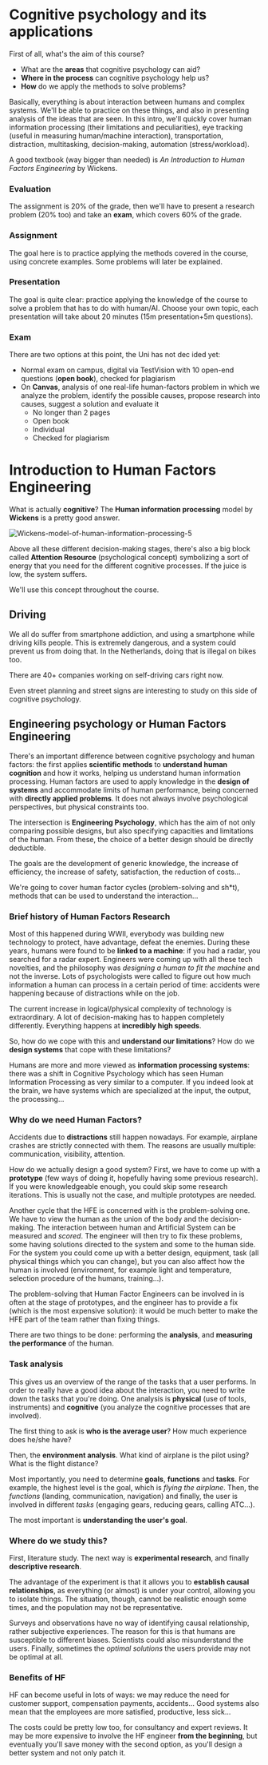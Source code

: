 # Cognitive psychology and its applications

First of all, what's the aim of this course?

- What are the **areas** that cognitive psychology can aid?
- **Where in the process** can cognitive psychology help us?
- **How** do we apply the methods to solve problems?

Basically, everything is about interaction between humans and complex systems. We'll be able to practice on these things, and also in presenting analysis of the ideas that are seen. In this intro, we'll quickly cover human information processing (their limitations and peculiarities), eye tracking (useful in measuring human/machine interaction), transportation, distraction, multitasking, decision-making, automation (stress/workload).

A good textbook (way bigger than needed) is _An Introduction to Human Factors Engineering_ by Wickens.

### Evaluation

The assignment is 20% of the grade, then we'll have to present a research problem (20% too) and take an **exam**, which covers 60% of the grade.

### Assignment

The goal here is to practice applying the methods covered in the course, using concrete examples. Some problems will later be explained.

### Presentation

The goal is quite clear: practice applying the knowledge of the course to solve a problem that has to do with human/AI. Choose your own topic, each presentation will take about 20 minutes (15m presentation+5m questions).

### Exam

There are two options at this point, the Uni has not dec ided yet:

- Normal exam on campus, digital via TestVision with 10 open-end questions (**open book**), checked for plagiarism
- On **Canvas**, analysis of one real-life human-factors problem in which we analyze the problem, identify the possible causes, propose research into causes, suggest a solution and evaluate it
  - No longer than 2 pages
  - Open book
  - Individual
  - Checked for plagiarism

# Introduction to Human Factors Engineering

What is actually **cognitive**? The **Human information processing** model by **Wickens** is a pretty good answer.

![Wickens-model-of-human-information-processing-5](./res/Wickens-model-of-human-information-processing-5.jpg)

Above all these different decision-making stages, there's also a big block called **Attention Resource** (psychological concept) symbolizing a sort of energy that you need for the different cognitive processes. If the juice is low, the system suffers.

We'll use this concept throughout the course.

## Driving

We all do suffer from smartphone addiction, and using a smartphone while driving kills people. This is extremely dangerous, and a system could prevent us from doing that. In the Netherlands, doing that is illegal on bikes too.

There are 40+ companies working on self-driving cars right now.

Even street planning and street signs are interesting to study on this side of cognitive psychology.

## Engineering psychology or Human Factors Engineering

 There's an important difference between cognitive psychology and human factors: the first applies **scientific methods** to **understand human cognition** and how it works, helping us understand human information processing. Human factors are used to apply knowledge in the **design of systems** and accommodate limits of human performance, being concerned with **directly applied problems**. It does not always involve psychological perspectives, but physical constraints too.

The intersection is **Engineering Psychology**, which has the aim of not only comparing possible designs, but also specifying capacities and limitations of the human. From these, the choice of a better design should be directly deductible.

The goals are the development of generic knowledge, the increase of efficiency, the increase of safety, satisfaction, the reduction of costs...

We're going to cover human factor cycles (problem-solving and sh\*t), methods that can be used to understand the interaction...

### Brief history of Human Factors Research

Most of this happened during WWII, everybody was building new technology to protect, have advantage, defeat the enemies. During these years, humans were found to be **linked to a machine**: if you had a radar, you searched for a radar expert. Engineers were coming up with all these tech novelties, and the philosophy was _designing a human to fit the machine_ and not the inverse. Lots of psychologists were called to figure out how much information a human can process in a certain period of time: accidents were happening because of distractions while on the job.

The current increase in logical/physical complexity of technology is extraordinary. A lot of decision-making has to happen completely differently. Everything happens at **incredibly high speeds**.

So, how do we cope with this and **understand our limitations**? How do we **design systems** that cope with these limitations?

Humans are more and more viewed as **information processing systems**: there was a shift in Cognitive Psychology which has seen Human Information Processing as very similar to a computer. If you indeed look at the brain, we have systems which are specialized at the input, the output, the processing...

### Why do we need Human Factors?

Accidents due to **distractions** still happen nowadays. For example, airplane crashes are strictly connected with them. The reasons are usually multiple: communication, visibility, attention.

How do we actually design a good system? First, we have to come up with a **prototype** (few ways of doing it, hopefully having some previous research). If you were knowledgeable enough, you could skip some research iterations. This is usually not the case, and multiple prototypes are needed.

Another cycle that the HFE is concerned with is the problem-solving one. We have to view the human as the union of the body and the decision-making. The interaction between human and Artificial System can be measured and _scored_. The engineer will then try to fix these problems, some having solutions directed to the system and some to the human side. For the system you could come up with a better design, equipment, task (all physical things which you can change), but you can also affect how the human is involved (environment, for example light and temperature, selection procedure of the humans, training...).

The problem-solving that Human Factor Engineers can be involved in is often at the stage of prototypes, and the engineer has to provide a fix (which is the most expensive solution): it would be much better to make the HFE part of the team rather than fixing things.

There are two things to be done: performing the **analysis**, and **measuring the performance** of the human.

### Task analysis

This gives us an overview of the range of the tasks that a user performs. In order to really have a good idea about the interaction, you need to write down the tasks that you're doing. One analysis is **physical** (use of tools, instruments) and **cognitive** (you analyze the cognitive processes that are involved).

The first thing to ask is **who is the average user**? How much experience does he/she have?

Then, the **environment analysis**. What kind of airplane is the pilot using? What is the flight distance?

Most importantly, you need to determine **goals**, **functions** and **tasks**. For example, the highest level is the goal, which is _flying the airplane_. Then, the _functions_ (landing, communication, navigation) and finally, the user is involved in different _tasks_ (engaging gears, reducing gears, calling ATC...).

The most important is **understanding the user's goal**.

### Where do we study this?

First, literature study. The next way is **experimental research**, and finally **descriptive research**.

The advantage of the experiment is that it allows you to **establish causal relationships**, as everything (or almost) is under your control, allowing you to isolate things. The situation, though, cannot be realistic enough some times, and the population may not be representative.

Surveys and observations have no way of identifying causal relationship, rather subjective experiences. The reason for this is that humans are susceptible to different biases. Scientists could also misunderstand the users. Finally, sometimes the _optimal solutions_ the users provide may not be optimal at all.

### Benefits of HF

HF can become useful in lots of ways: we may reduce the need for customer support, compensation payments, accidents... Good systems also mean that the employees are more satisfied, productive, less sick...

The costs could be pretty low too, for consultancy and expert reviews. It may be more expensive to involve the HF engineer **from the beginning**, but eventually you'll save money with the second option, as you'll design a better system and not only patch it.
